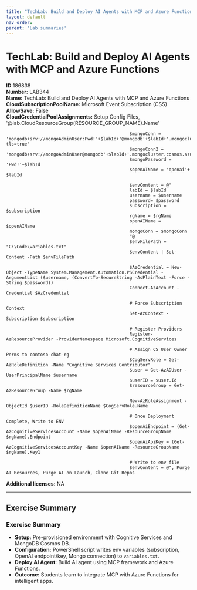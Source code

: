 ```yaml
---
title: "TechLab: Build and Deploy AI Agents with MCP and Azure Functions"
layout: default
nav_order:
parent: 'Lab summaries'
---
```


# TechLab: Build and Deploy AI Agents with MCP and Azure Functions

**ID** 186838  
**Number:** LAB344  
**Name:** TechLab: Build and Deploy AI Agents with MCP and Azure Functions
**CloudSubscriptionPoolName:** Microsoft Event Subscription (CSS)  
**AllowSave:** False  
**CloudCredentialPoolAssignments:** Setup Config Files, '@lab.CloudResourceGroup(RESOURCE_GROUP_NAME).Name'
                                                   
                                                   $mongoConn = 'mongodb+srv://mongoAdminUser:Pwd!'+$labId+'@mongodb'+$labId+'.mongocluster.cosmos.azure.com/?tls=true'
                                                   $mongoConn2 = 'mongodb+srv://mongoAdminUser@mongodb'+$labId+'.mongocluster.cosmos.azure.com'
                                                   $mongoPassword = 'Pwd!'+$labId
                                                   $openAIName = 'openai'+ $labId 
                                                   
                                                   $envContent = @"
                                                   labId = $labId
                                                   username = $username
                                                   password= $password
                                                   subscription = $subscription
                                                   rgName = $rgName
                                                   openAIName = $openAIName
                                                   mongoConn = $mongoConn
                                                   "@
                                                   $envFilePath = "C:\Code\variables.txt"
                                                   $envContent | Set-Content -Path $envFilePath
                                                   
                                                   $AzCredential = New-Object -TypeName System.Management.Automation.PSCredential -ArgumentList ($username, (ConvertTo-SecureString -AsPlainText -Force -String $password))
                                                   Connect-AzAccount -Credential $AzCredential
                                                   
                                                   # Force Subscription Context
                                                   Set-AzContext -Subscription $subscription 
                                                   
                                                   # Register Providers
                                                   Register-AzResourceProvider -ProviderNamespace Microsoft.CognitiveServices
                                                   
                                                   # Assign CS User Owner Perms to contoso-chat-rg
                                                   $CogServRole = Get-AzRoleDefinition -Name "Cognitive Services Contributor"
                                                   $user = Get-AzADUser -UserPrincipalName $username
                                                   $userID = $user.Id
                                                   $resourceGroup = Get-AzResourceGroup -Name $rgName
                                                   
                                                   New-AzRoleAssignment -ObjectId $userID -RoleDefinitionName $CogServRole.Name
                                                   
                                                   # Once Deployment Complete, Write to ENV
                                                   $openAiEndpoint = (Get-AzCognitiveServicesAccount -Name $openAiName -ResourceGroupName $rgName).Endpoint
                                                   $openAiApiKey = (Get-AzCognitiveServicesAccountKey -Name $openAIName -ResourceGroupName $rgName).Key1
                                                   
                                                   # Write to env file
                                                   $envContent = @", Purge AI Resources, Purge AI on Launch, Clone Git Repos  
**Additional licenses:** NA  

---

## Exercise Summary
### Exercise Summary
- **Setup:** Pre-provisioned environment with Cognitive Services and MongoDB Cosmos DB.
- **Configuration:** PowerShell script writes env variables (subscription, OpenAI endpoint/key, Mongo connection) to `variables.txt`.
- **Deploy AI Agent:** Build AI agent using MCP framework and Azure Functions.
- **Outcome:** Students learn to integrate MCP with Azure Functions for intelligent apps.

